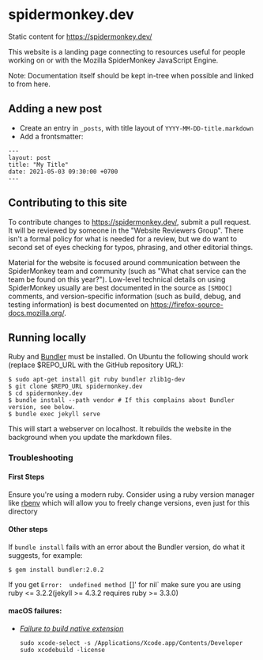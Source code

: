 # spidermonkey.dev

Static content for https://spidermonkey.dev/

This website is a landing page connecting to resources useful for people working on
or with the Mozilla SpiderMonkey JavaScript Engine.

Note: Documentation itself should be kept in-tree when possible and linked to from
here.

## Adding a new post

- Create an entry in `_posts`, with title layout of `YYYY-MM-DD-title.markdown`
- Add a frontsmatter:

```
---
layout: post
title: "My Title"
date: 2021-05-03 09:30:00 +0700
---
```

## Contributing to this site

To contribute changes to https://spidermonkey.dev/, submit a pull request. It will be
reviewed by someone in the "Website Reviewers Group". There isn't a formal policy for
what is needed for a review, but we do want to second set of eyes checking for typos,
phrasing, and other editorial things.

Material for the website is focused around communication between the SpiderMonkey
team and community (such as "What chat service can the team be found on this year?").
Low-level technical details on using SpiderMonkey usually are best documented in the
source as `[SMDOC]` comments, and version-specific information (such as build, debug,
and testing information) is best documented on
https://firefox-source-docs.mozilla.org/.



## Running locally

Ruby and [Bundler](https://bundler.io/) must be installed. On Ubuntu the following
should work (replace $REPO_URL with the GitHub repository URL):

```
$ sudo apt-get install git ruby bundler zlib1g-dev
$ git clone $REPO_URL spidermonkey.dev
$ cd spidermonkey.dev
$ bundle install --path vendor # If this complains about Bundler version, see below.
$ bundle exec jekyll serve
```

This will start a webserver on localhost. It rebuilds the website in the background
when you update the markdown files.

### Troubleshooting

#### First Steps

Ensure you're using a modern ruby. Consider using a ruby version manager like
[rbenv](https://github.com/rbenv/rbenv) which will allow you to freely change
versions, even just for this directory


#### Other steps
If `bundle install` fails with an error about the Bundler version, do what it suggests,
for example:

```
$ gem install bundler:2.0.2
```

If you get `Error:  undefined method `[]' for nil` make sure you are using ruby <= 3.2.2(jekyll >= 4.3.2 requires ruby >= 3.3.0)

#### macOS failures:

- [*Failure to build native extension*](https://github.com/eventmachine/eventmachine/issues/1009)

   ```
   sudo xcode-select -s /Applications/Xcode.app/Contents/Developer
   sudo xcodebuild -license
   ```
